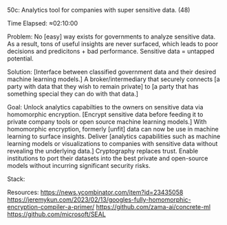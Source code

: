 50c: Analytics tool for companies with super sensitive data. (48)

Time Elapsed: ≈02:10:00

Problem: No [easy] way exists for governments to analyze sensitive data. 
  As a result, tons of useful insights are never surfaced, which leads to poor decisions and predicitons + bad performance. 
  Sensitive data = untapped potential. 

Solution: [Interface between classified government data and their desired machine learning models.]
  A broker/intermediary that securely connects [a party with data that they wish to remain private] to [a party that has something special they can do with that data.]

Goal: Unlock analytics capabilties to the owners on sensitive data via homomorphic encryption. 
  [Encrypt sensitive data before feeding it to private company tools or open source machine learning models.]
  With homomorphic encryption, formerly [unfit] data can now be use in machine learning to surface insights. 
  Deliver [analytics capabilities such as machine learning models or visualizations to companies with sensitive data without revealing the underlying data.]
  Cryptography replaces trust.
  Enable institutions to port their datasets into the best private and open-source models without incurring significant security risks. 

Stack:


Resources: 
  https://news.ycombinator.com/item?id=23435058
  https://jeremykun.com/2023/02/13/googles-fully-homomorphic-encryption-compiler-a-primer/
  https://github.com/zama-ai/concrete-ml
  https://github.com/microsoft/SEAL
